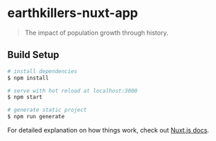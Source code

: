 # earthkillers-nuxt-app

> The impact of population growth through history.

## Build Setup

```bash
# install dependencies
$ npm install

# serve with hot reload at localhost:3000
$ npm start

# generate static project
$ npm run generate
```

For detailed explanation on how things work, check out [Nuxt.js docs](https://nuxtjs.org).
